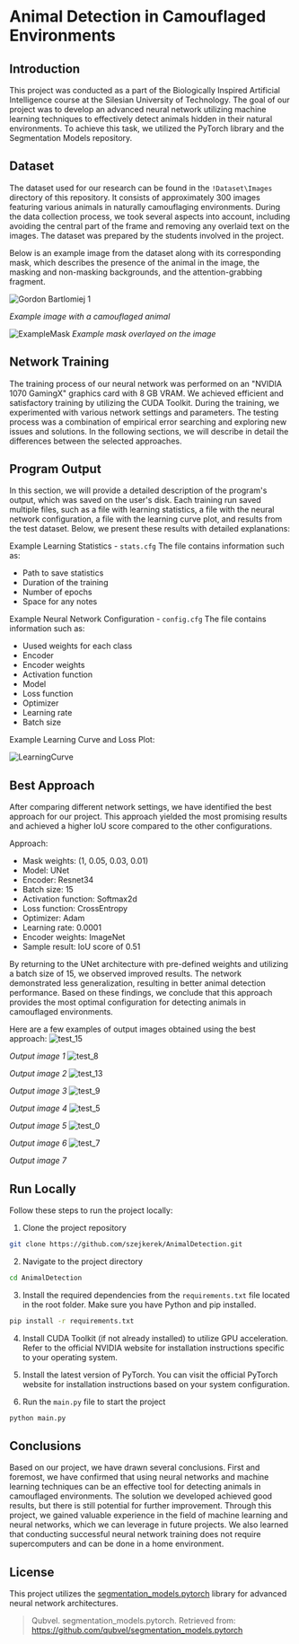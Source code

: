 # Animal Detection in Camouflaged Environments

## Introduction

This project was conducted as a part of the Biologically Inspired Artificial Intelligence course at the Silesian University of Technology. The goal of our project was to develop an advanced neural network utilizing machine learning techniques to effectively detect animals hidden in their natural environments. To achieve this task, we utilized the PyTorch library and the Segmentation Models repository.

## Dataset

The dataset used for our research can be found in the `!Dataset\Images` directory of this repository. It consists of approximately 300 images featuring various animals in naturally camouflaging environments. During the data collection process, we took several aspects into account, including avoiding the central part of the frame and removing any overlaid text on the images. The dataset was prepared by the students involved in the project.

Below is an example image from the dataset along with its corresponding mask, which describes the presence of the animal in the image, the masking and non-masking backgrounds, and the attention-grabbing fragment.

![Gordon Bartlomiej 1](https://github.com/szejkerek/AnimalDetection/assets/69083596/46bdeb98-99ef-437d-89e5-206c4aa0ce6e)

*Example image with a camouflaged animal*

![ExampleMask](https://github.com/szejkerek/AnimalDetection/assets/69083596/370e7bfe-625a-4dfa-95e2-d81c7f405e6b)
*Example mask overlayed on the image*

## Network Training

The training process of our neural network was performed on an "NVIDIA 1070 GamingX" graphics card with 8 GB VRAM. We achieved efficient and satisfactory training by utilizing the CUDA Toolkit. During the training, we experimented with various network settings and parameters. The testing process was a combination of empirical error searching and exploring new issues and solutions. In the following sections, we will describe in detail the differences between the selected approaches.

## Program Output

In this section, we will provide a detailed description of the program's output, which was saved on the user's disk. Each training run saved multiple files, such as a file with learning statistics, a file with the neural network configuration, a file with the learning curve plot, and results from the test dataset. Below, we present these results with detailed explanations:

Example Learning Statistics - `stats.cfg`
The file contains information such as:
- Path to save statistics
- Duration of the training
- Number of epochs
- Space for any notes

Example Neural Network Configuration - `config.cfg`
The file contains information such as:
- Uused weights for each class
- Encoder
- Encoder weights
- Activation function
- Model
- Loss function
- Optimizer
- Learning rate
- Batch size

Example Learning Curve and Loss Plot:

![LearningCurve](https://github.com/szejkerek/AnimalDetection/assets/69083596/025ef893-559d-4263-8e5d-6b2b131d0a8d)

## Best Approach

After comparing different network settings, we have identified the best approach for our project. This approach yielded the most promising results and achieved a higher IoU score compared to the other configurations.

Approach:
- Mask weights: (1, 0.05, 0.03, 0.01)
- Model: UNet
- Encoder: Resnet34
- Batch size: 15
- Activation function: Softmax2d
- Loss function: CrossEntropy
- Optimizer: Adam
- Learning rate: 0.0001
- Encoder weights: ImageNet
- Sample result: IoU score of 0.51

By returning to the UNet architecture with pre-defined weights and utilizing a batch size of 15, we observed improved results. The network demonstrated less generalization, resulting in better animal detection performance. Based on these findings, we conclude that this approach provides the most optimal configuration for detecting animals in camouflaged environments.

Here are a few examples of output images obtained using the best approach:
![test_15](https://github.com/szejkerek/AnimalDetection/assets/69083596/6e22a4f4-0d41-4d06-982c-67ed42ae2935)

*Output image 1*
![test_8](https://github.com/szejkerek/AnimalDetection/assets/69083596/b5209eb6-a070-4975-b4cc-d56a96b5f964)

*Output image 2*
![test_13](https://github.com/szejkerek/AnimalDetection/assets/69083596/03aca162-8f50-4e75-96b8-b88a0a660467)

*Output image 3*
![test_9](https://github.com/szejkerek/AnimalDetection/assets/69083596/dfce35ef-4382-4959-84ae-a597eabdb7b1)

*Output image 4*
![test_5](https://github.com/szejkerek/AnimalDetection/assets/69083596/38d1caf9-c819-4a4d-ba78-7c28b6b7177a)

*Output image 5*
![test_0](https://github.com/szejkerek/AnimalDetection/assets/69083596/b3c14a20-b019-4290-bc41-4030c41f002d)

*Output image 6*
![test_7](https://github.com/szejkerek/AnimalDetection/assets/69083596/e88a3c14-3f38-4999-9bef-30fbf89f25d2)

*Output image 7*

## Run Locally

Follow these steps to run the project locally:

1. Clone the project repository

```bash
git clone https://github.com/szejkerek/AnimalDetection.git
```

2. Navigate to the project directory

```bash
cd AnimalDetection
```

3. Install the required dependencies from the `requirements.txt` file located in the root folder. Make sure you have Python and pip installed.

```bash
pip install -r requirements.txt
```

4. Install CUDA Toolkit (if not already installed) to utilize GPU acceleration. Refer to the official NVIDIA website for installation instructions specific to your operating system.

5. Install the latest version of PyTorch. You can visit the official PyTorch website for installation instructions based on your system configuration.

6. Run the `main.py` file to start the project

```bash
python main.py
```

## Conclusions

Based on our project, we have drawn several conclusions. First and foremost, we have confirmed that using neural networks and machine learning techniques can be an effective tool for detecting animals in camouflaged environments. The solution we developed achieved good results, but there is still potential for further improvement. Through this project, we gained valuable experience in the field of machine learning and neural networks, which we can leverage in future projects. We also learned that conducting successful neural network training does not require supercomputers and can be done in a home environment.

## License

This project utilizes the [segmentation_models.pytorch](https://github.com/qubvel/segmentation_models.pytorch) library for advanced neural network architectures.

> Qubvel. segmentation_models.pytorch. Retrieved from: https://github.com/qubvel/segmentation_models.pytorch
